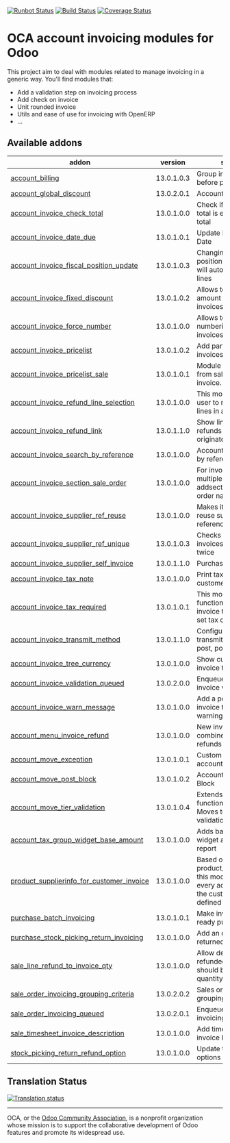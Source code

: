 [![Runbot Status](https://runbot.odoo-community.org/runbot/badge/flat/95/13.0.svg)](https://runbot.odoo-community.org/runbot/repo/github-com-oca-account-invoicing-95)
[![Build Status](https://travis-ci.org/OCA/account-invoicing.svg?branch=13.0)](https://travis-ci.org/OCA/account-invoicing)
[![Coverage Status](https://coveralls.io/repos/OCA/account-invoicing/badge.svg?branch=13.0)](https://coveralls.io/r/OCA/account-invoicing?branch=13.0)

OCA account invoicing modules for Odoo
======================================

This project aim to deal with modules related to manage invoicing in a generic way. You'll find modules that:

 - Add a validation step on invoicing process
 - Add check on invoice
 - Unit rounded invoice
 - Utils and ease of use for invoicing with OpenERP
 - ...

[//]: # (addons)

Available addons
----------------
addon | version | summary
--- | --- | ---
[account_billing](account_billing/) | 13.0.1.0.3 | Group invoice as billing before payment
[account_global_discount](account_global_discount/) | 13.0.2.0.1 | Account Global Discount
[account_invoice_check_total](account_invoice_check_total/) | 13.0.1.0.0 | Check if the verification total is equal to the bill's total
[account_invoice_date_due](account_invoice_date_due/) | 13.0.1.0.1 | Update Invoice's Due Date
[account_invoice_fiscal_position_update](account_invoice_fiscal_position_update/) | 13.0.1.0.3 | Changing the fiscal position of an invoice will auto-update invoice lines
[account_invoice_fixed_discount](account_invoice_fixed_discount/) | 13.0.1.0.2 | Allows to apply fixed amount discounts in invoices.
[account_invoice_force_number](account_invoice_force_number/) | 13.0.1.0.0 | Allows to force invoice numbering on specific invoices
[account_invoice_pricelist](account_invoice_pricelist/) | 13.0.1.0.2 | Add partner pricelist on invoices
[account_invoice_pricelist_sale](account_invoice_pricelist_sale/) | 13.0.1.0.1 | Module to fill pricelist from sales order in invoice.
[account_invoice_refund_line_selection](account_invoice_refund_line_selection/) | 13.0.1.0.0 | This module allows the user to refund specific lines in a invoice
[account_invoice_refund_link](account_invoice_refund_link/) | 13.0.1.1.0 | Show links between refunds and their originator invoices
[account_invoice_search_by_reference](account_invoice_search_by_reference/) | 13.0.1.0.0 | Account invoice search by reference
[account_invoice_section_sale_order](account_invoice_section_sale_order/) | 13.0.1.0.0 | For invoices targetting multiple sale order addsections with sale order name.
[account_invoice_supplier_ref_reuse](account_invoice_supplier_ref_reuse/) | 13.0.1.0.0 | Makes it possible to reuse supplier invoice references
[account_invoice_supplier_ref_unique](account_invoice_supplier_ref_unique/) | 13.0.1.0.3 | Checks that supplier invoices are not entered twice
[account_invoice_supplier_self_invoice](account_invoice_supplier_self_invoice/) | 13.0.1.1.0 | Purchase Self Invoice
[account_invoice_tax_note](account_invoice_tax_note/) | 13.0.1.0.0 | Print tax notes on customer invoices
[account_invoice_tax_required](account_invoice_tax_required/) | 13.0.1.0.1 | This module adds functional a check on invoice to force user to set tax on invoice line.
[account_invoice_transmit_method](account_invoice_transmit_method/) | 13.0.1.1.0 | Configure invoice transmit method (email, post, portal, ...)
[account_invoice_tree_currency](account_invoice_tree_currency/) | 13.0.1.0.0 | Show currencies in the invoice tree view
[account_invoice_validation_queued](account_invoice_validation_queued/) | 13.0.2.0.0 | Enqueue account invoice validation
[account_invoice_warn_message](account_invoice_warn_message/) | 13.0.1.0.0 | Add a popup warning on invoice to ensure warning is populated
[account_menu_invoice_refund](account_menu_invoice_refund/) | 13.0.1.0.0 | New invoice menu that combine invoices and refunds
[account_move_exception](account_move_exception/) | 13.0.1.0.1 | Custom exceptions on account move
[account_move_post_block](account_move_post_block/) | 13.0.1.0.2 | Account Move Post Block
[account_move_tier_validation](account_move_tier_validation/) | 13.0.1.0.4 | Extends the functionality of Account Moves to support a tier validation process.
[account_tax_group_widget_base_amount](account_tax_group_widget_base_amount/) | 13.0.1.0.0 | Adds base to tax group widget as it's put in the report
[product_supplierinfo_for_customer_invoice](product_supplierinfo_for_customer_invoice/) | 13.0.1.0.0 | Based on product_customer_code, this module loads in every account invoice the customer code defined in the product
[purchase_batch_invoicing](purchase_batch_invoicing/) | 13.0.1.0.1 | Make invoices for all ready purchase orders
[purchase_stock_picking_return_invoicing](purchase_stock_picking_return_invoicing/) | 13.0.1.0.0 | Add an option to refund returned pickings
[sale_line_refund_to_invoice_qty](sale_line_refund_to_invoice_qty/) | 13.0.1.0.0 | Allow deciding whether refunded quantity should be considered as quantity to reinvoice
[sale_order_invoicing_grouping_criteria](sale_order_invoicing_grouping_criteria/) | 13.0.2.0.2 | Sales order invoicing grouping criteria
[sale_order_invoicing_queued](sale_order_invoicing_queued/) | 13.0.2.0.1 | Enqueue sales order invoicing
[sale_timesheet_invoice_description](sale_timesheet_invoice_description/) | 13.0.1.0.0 | Add timesheet details in invoice line
[stock_picking_return_refund_option](stock_picking_return_refund_option/) | 13.0.1.0.0 | Update the refund options in pickings

[//]: # (end addons)

Translation Status
------------------

[![Translation status](https://translation.odoo-community.org/widgets/account-invoicing-13-0/-/multi-auto.svg)](https://translation.odoo-community.org/engage/account-invoicing-13-0/?utm_source=widget)

----

OCA, or the [Odoo Community Association](http://odoo-community.org/), is a nonprofit organization whose
mission is to support the collaborative development of Odoo features and
promote its widespread use.
